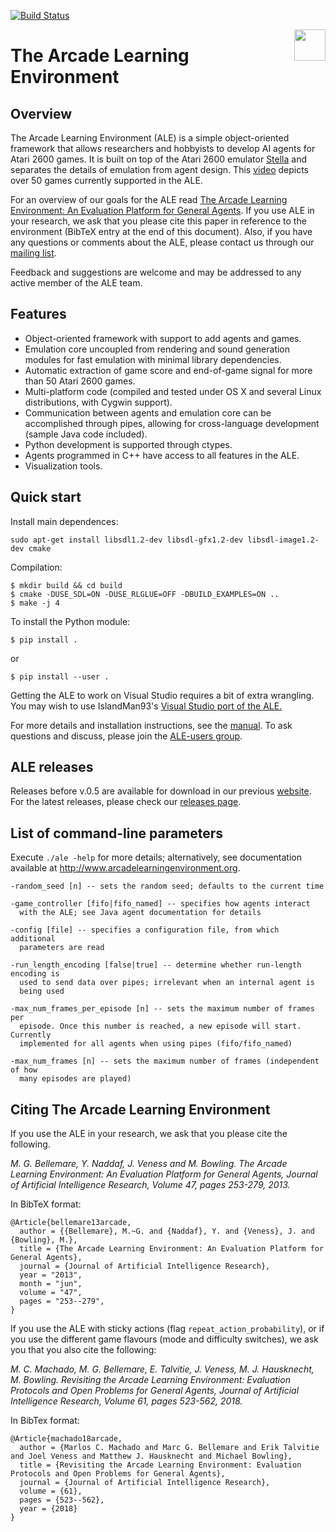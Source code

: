 [![Build Status](https://travis-ci.org/mgbellemare/Arcade-Learning-Environment.svg?branch=master)](https://travis-ci.org/mgbellemare/Arcade-Learning-Environment)

<img align="right" src="doc/manual/figures/ale.gif" width=50>

# The Arcade Learning Environment

## Overview

The Arcade Learning Environment (ALE) is a simple object-oriented framework that
allows researchers and hobbyists to develop AI agents for Atari 2600 games. It
is built on top of the Atari 2600 emulator
[Stella](https://stella-emu.github.io/) and separates the details of emulation
from agent design. This [video](https://www.youtube.com/watch?v=nzUiEkasXZI)
depicts over 50 games currently supported in the ALE.

For an overview of our goals for the ALE read [The Arcade Learning Environment:
An Evaluation Platform for General
Agents](http://www.jair.org/papers/paper3912.html). If you use ALE in your
research, we ask that you please cite this paper in reference to the environment
(BibTeX entry at the end of this document). Also, if you have any questions or
comments about the ALE, please contact us through our [mailing
list](https://groups.google.com/forum/#!forum/arcade-learning-environment).


Feedback and suggestions are welcome and may be addressed to any active member
of the ALE team.

## Features

- Object-oriented framework with support to add agents and games.
- Emulation core uncoupled from rendering and sound generation modules for fast
  emulation with minimal library dependencies.
- Automatic extraction of game score and end-of-game signal for more than 50
  Atari 2600 games.
- Multi-platform code (compiled and tested under OS X and several Linux
  distributions, with Cygwin support).
- Communication between agents and emulation core can be accomplished through
  pipes, allowing for cross-language development (sample Java code included).
- Python development is supported through ctypes.
- Agents programmed in C++ have access to all features in the ALE.
- Visualization tools.

## Quick start

Install main dependences:

```
sudo apt-get install libsdl1.2-dev libsdl-gfx1.2-dev libsdl-image1.2-dev cmake
```

Compilation:

```
$ mkdir build && cd build
$ cmake -DUSE_SDL=ON -DUSE_RLGLUE=OFF -DBUILD_EXAMPLES=ON ..
$ make -j 4
```

To install the Python module:

```
$ pip install .
```

or

```
$ pip install --user .
```

Getting the ALE to work on Visual Studio requires a bit of extra wrangling. You
may wish to use IslandMan93's [Visual Studio port of the
ALE.](https://github.com/Islandman93/Arcade-Learning-Environment)

For more details and installation instructions, see the [manual](doc/manual/manual.pdf).
To ask questions and discuss, please join the
[ALE-users group](https://groups.google.com/forum/#!forum/arcade-learning-environment).

## ALE releases

Releases before v.0.5 are available for download in our previous
[website](http://www.arcadelearningenvironment.org/). For the latest releases,
please check our [releases
page](https://github.com/mgbellemare/Arcade-Learning-Environment/releases).

## List of command-line parameters

Execute `./ale -help` for more details; alternatively, see documentation
available at http://www.arcadelearningenvironment.org.

```
-random_seed [n] -- sets the random seed; defaults to the current time

-game_controller [fifo|fifo_named] -- specifies how agents interact
  with the ALE; see Java agent documentation for details

-config [file] -- specifies a configuration file, from which additional 
  parameters are read

-run_length_encoding [false|true] -- determine whether run-length encoding is
  used to send data over pipes; irrelevant when an internal agent is 
  being used

-max_num_frames_per_episode [n] -- sets the maximum number of frames per
  episode. Once this number is reached, a new episode will start. Currently
  implemented for all agents when using pipes (fifo/fifo_named) 

-max_num_frames [n] -- sets the maximum number of frames (independent of how 
  many episodes are played)
```

## Citing The Arcade Learning Environment

If you use the ALE in your research, we ask that you please cite the following.

*M. G. Bellemare, Y. Naddaf, J. Veness and M. Bowling. The Arcade Learning Environment: An Evaluation Platform for General Agents, Journal of Artificial Intelligence Research, Volume 47, pages 253-279, 2013.*

In BibTeX format:

```
@Article{bellemare13arcade,
  author = {{Bellemare}, M.~G. and {Naddaf}, Y. and {Veness}, J. and {Bowling}, M.},
  title = {The Arcade Learning Environment: An Evaluation Platform for General Agents},
  journal = {Journal of Artificial Intelligence Research},
  year = "2013",
  month = "jun",
  volume = "47",
  pages = "253--279",
}
```

If you use the ALE with sticky actions (flag `repeat_action_probability`), or if
you use the different game flavours (mode and difficulty switches), we ask you
that you also cite the following:

*M. C. Machado, M. G. Bellemare, E. Talvitie, J. Veness, M. J. Hausknecht, M. Bowling. Revisiting the Arcade Learning Environment: Evaluation Protocols and Open Problems for General Agents,  Journal of Artificial Intelligence Research, Volume 61, pages 523-562, 2018.*

In BibTex format:

```
@Article{machado18arcade,
  author = {Marlos C. Machado and Marc G. Bellemare and Erik Talvitie and Joel Veness and Matthew J. Hausknecht and Michael Bowling},
  title = {Revisiting the Arcade Learning Environment: Evaluation Protocols and Open Problems for General Agents},
  journal = {Journal of Artificial Intelligence Research},
  volume = {61},
  pages = {523--562},
  year = {2018}
}
```
